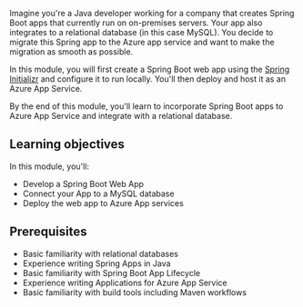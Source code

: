 Imagine you're a Java developer working for a company that creates Spring Boot apps that currently run on on-premises servers. Your app also integrates to a relational database (in this case MySQL). You decide to migrate this Spring app to the Azure app service and want to make the migration as smooth as possible.

In this module, you will first create a Spring Boot web app using the [Spring Initializr](https://start.spring.io) and configure it to run locally. You'll then deploy and host it as an Azure App Service.

By the end of this module, you'll learn to incorporate Spring Boot apps to Azure App Service and integrate with a relational database.

## Learning objectives

In this module, you'll:

- Develop a Spring Boot Web App
- Connect your App to a MySQL database
- Deploy the web app to Azure App services

## Prerequisites

- Basic familiarity with relational databases
- Experience writing Spring Apps in Java
- Basic familiarity with Spring Boot App Lifecycle
- Experience writing Applications for Azure App Service
- Basic familiarity with build tools including Maven workflows
